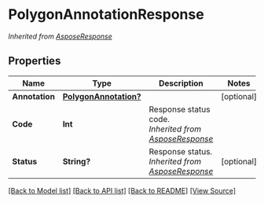 # PolygonAnnotationResponse


*Inherited from [AsposeResponse](AsposeResponse.md)*
## Properties
Name | Type | Description | Notes
------------ | ------------- | ------------- | -------------
**Annotation** | [**PolygonAnnotation?**](PolygonAnnotation.md) |  | [optional]
**Code** | **Int** | Response status code.<br />*Inherited from [AsposeResponse](AsposeResponse.md)* | 
**Status** | **String?** | Response status.<br />*Inherited from [AsposeResponse](AsposeResponse.md)* | [optional]

[[Back to Model list]](../README.md#documentation-for-models) [[Back to API list]](../README.md#documentation-for-api-endpoints) [[Back to README]](../README.md) [[View Source]](../AsposePdfCloud/Models/PolygonAnnotationResponse.swift)


